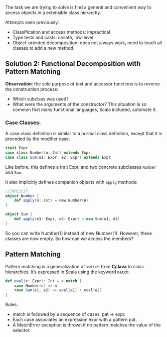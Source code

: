 The task we are trying to solve is find a general and convenient way to access objects in a extensible class hierarchy.

Attempts seen previously:
* Classification and access methods: impractical
* Type tests and casts: unsafe, low-level
* Object-oriented decomposition: does not always work, need to touch all classes to add a new method.

## Solution 2: Functional Decomposition with Pattern Matching

**Observation**: the sole purpose of test and accessor functions is to reverse the construction process:
* Which subclass was used?
* What were the arguments of the constructor?
This situation is so common that many functional languages, Scala included, automate it.

### Case Classes:
A case class definition is similar to a normal class definition, except that it is preceded by the modifier case. 
```scala
trait Expr
case class Number(n: Int) extends Expr
case class Sum(e1: Expr, e2: Expr) extends Expr
```
Like before, this defines a trait Expr, and two concrete subclasses `Number` and `Sum`.

It also implicitly defines companion objects with `apply` methods: 
```scala
//IMPLICIT:
object Number {
    def apply(n: Int) = new Number(n)
}

object Sum {
    def apply(e1: Expr, e2: Expr) = new Sum(e1, e2)
}
```
So you can write Number(1) instead of new Number(1).
However, these classes are now empty. So how can we access the members?

## Pattern Matching

Pattern matching is a generalization of `switch` from **C/Java** to class hierarchies.
It’s expressed in Scala using the keyword `match`:

```scala
def eval(e: Expr): Int = e match {
    case Number(n) => n
    case Sum(e1, e2) => eval(e1) + eval(e2)
}
```

Rules:
* match is followed by a sequence of cases, pat => expr.
* Each case associates an expression expr with a pattern pat.
* A MatchError exception is thrown if no pattern matches the value of the selector.


